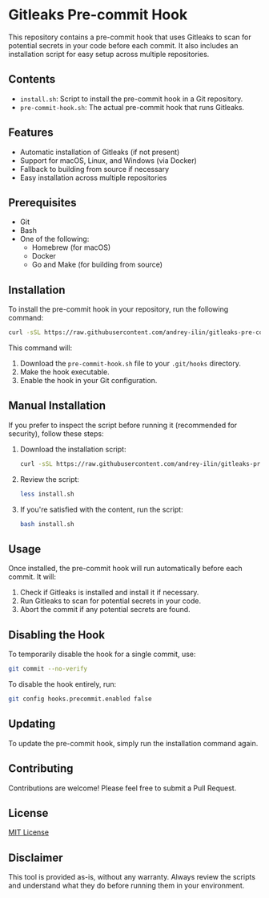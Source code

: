 # Gitleaks Pre-commit Hook

This repository contains a pre-commit hook that uses Gitleaks to scan for potential secrets in your code before each commit. It also includes an installation script for easy setup across multiple repositories.

## Contents

- `install.sh`: Script to install the pre-commit hook in a Git repository.
- `pre-commit-hook.sh`: The actual pre-commit hook that runs Gitleaks.

## Features

- Automatic installation of Gitleaks (if not present)
- Support for macOS, Linux, and Windows (via Docker)
- Fallback to building from source if necessary
- Easy installation across multiple repositories

## Prerequisites

- Git
- Bash
- One of the following:
  - Homebrew (for macOS)
  - Docker
  - Go and Make (for building from source)

## Installation

To install the pre-commit hook in your repository, run the following command:

```bash
curl -sSL https://raw.githubusercontent.com/andrey-ilin/gitleaks-pre-commit/main/install.sh | bash
```

This command will:
1. Download the `pre-commit-hook.sh` file to your `.git/hooks` directory.
2. Make the hook executable.
3. Enable the hook in your Git configuration.

## Manual Installation

If you prefer to inspect the script before running it (recommended for security), follow these steps:

1. Download the installation script:
   ```bash
   curl -sSL https://raw.githubusercontent.com/andrey-ilin/gitleaks-pre-commit/main/install.sh > install.sh
   ```

2. Review the script:
   ```bash
   less install.sh
   ```

3. If you're satisfied with the content, run the script:
   ```bash
   bash install.sh
   ```

## Usage

Once installed, the pre-commit hook will run automatically before each commit. It will:

1. Check if Gitleaks is installed and install it if necessary.
2. Run Gitleaks to scan for potential secrets in your code.
3. Abort the commit if any potential secrets are found.

## Disabling the Hook

To temporarily disable the hook for a single commit, use:

```bash
git commit --no-verify
```

To disable the hook entirely, run:

```bash
git config hooks.precommit.enabled false
```

## Updating

To update the pre-commit hook, simply run the installation command again.

## Contributing

Contributions are welcome! Please feel free to submit a Pull Request.

## License

[MIT License](LICENSE)

## Disclaimer

This tool is provided as-is, without any warranty. Always review the scripts and understand what they do before running them in your environment.
